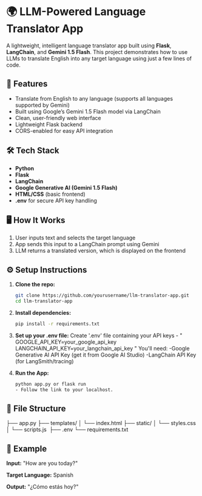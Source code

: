 # 🌍 LLM-Powered Language Translator App

A lightweight, intelligent language translator app built using **Flask**, **LangChain**, and **Gemini 1.5 Flash**. This project demonstrates how to use LLMs to translate English into any target language using just a few lines of code.

## 🚀 Features

- Translate from English to any language (supports all languages supported by Gemini)
- Built using Google’s Gemini 1.5 Flash model via LangChain
- Clean, user-friendly web interface
- Lightweight Flask backend
- CORS-enabled for easy API integration

## 🛠️ Tech Stack

- **Python**
- **Flask**
- **LangChain**
- **Google Generative AI (Gemini 1.5 Flash)**
- **HTML/CSS** (basic frontend)
- **.env** for secure API key handling

## 🖥️ How It Works

1. User inputs text and selects the target language
2. App sends this input to a LangChain prompt using Gemini
3. LLM returns a translated version, which is displayed on the frontend

## ⚙️ Setup Instructions

1. **Clone the repo:**
   ```bash
   git clone https://github.com/yourusername/llm-translator-app.git
   cd llm-translator-app

2. **Install dependencies:**
    ```bash
    pip install -r requirements.txt

3. **Set up your .env file:**
    Create '.env' file containing your API keys -
    " GOOGLE_API_KEY=your_google_api_key
     LANGCHAIN_API_KEY=your_langchain_api_key "
    You'll need:
    -Google Generative AI API Key (get it from Google AI Studio)
    -LangChain API Key (for LangSmith/tracing)

4. **Run the App:**
   ```bash
   python app.py or flask run
   - Follow the link to your localhost. 


 ## 📂 File Structure
├── app.py 
├── templates/ 
│   └── index.html 
├── static/ 
│   └── styles.css 
│   └── scripts.js 
├── .env 
└── requirements.txt


## 🧠 Example 
**Input:**
"How are you today?"

**Target Language:** Spanish

**Output:**
"¿Cómo estás hoy?"
